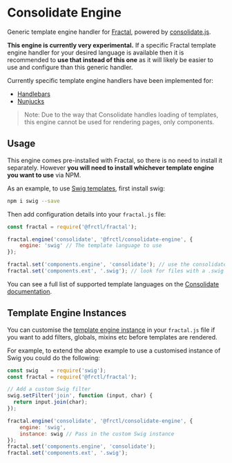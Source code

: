 # Consolidate Engine

Generic template engine handler for [Fractal](http://frctl.github.io), powered by [consolidate.js](https://github.com/tj/consolidate.js).

**This engine is currently very experimental.** If a specific Fractal template engine handler for your desired language is available then it is recommended to **use that instead of this one** as it will likely be easier to use and configure than this generic handler.

Currently specific template engine handlers have been implemented for:

* [Handlebars](https://github.com/frctl/handlebars-engine)
* [Nunjucks](https://github.com/frctl/nunjucks-engine)

> Note: Due to the way that Consolidate handles loading of templates, this engine cannot be used for rendering pages, only components.

## Usage

This engine comes pre-installed with Fractal, so there is no need to install it separately. However **you will need to install whichever template engine you want to use** via NPM.

As an example, to use [Swig templates](http://paularmstrong.github.io/swig/), first install swig:

```bash
npm i swig --save
```

Then add configuration details into your `fractal.js` file:

```js
const fractal = require('@frctl/fractal');

fractal.engine('consolidate', '@frctl/consolidate-engine', {
    engine: 'swig' // The template language to use
});

fractal.set('components.engine', 'consolidate'); // use the consolidate handler
fractal.set('components.ext', '.swig'); // look for files with a .swig file extension
```

You can see a full list of supported template languages on the [Consolidate documentation](https://github.com/tj/consolidate.js).

## Template Engine Instances

You can customise the [template engine instance](https://github.com/tj/consolidate.js#template-engine-instances) in your `fractal.js` file if you want to add filters, globals, mixins etc before templates are rendered.

For example, to extend the above example to use a customised instance of Swig you could do the following:

```js
const swig    = require('swig');
const fractal = require('@frctl/fractal');

// Add a custom Swig filter
swig.setFilter('join', function (input, char) {
  return input.join(char);
});

fractal.engine('consolidate', '@frctl/consolidate-engine', {
    engine: 'swig',
    instance: swig // Pass in the custom Swig instance
});
fractal.set('components.engine', 'consolidate');
fractal.set('components.ext', '.swig');
```

